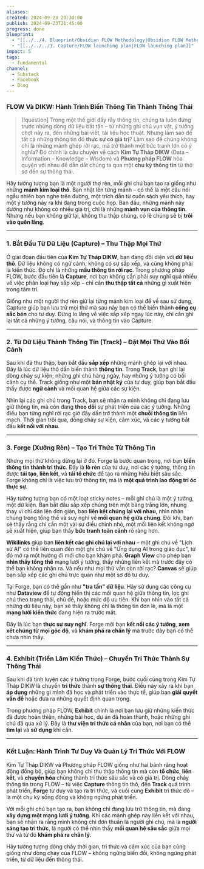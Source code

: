 ```yaml
---
aliases: 
created: 2024-09-23 20:30:00
publish: 2024-09-23T21:45:00
progress: done
blueprint:
  - "[[../../4. Blueprint/Obsidian FLOW Methodology|Obsidian FLOW Methodology]]"
  - "[[../../../1. Capture/FLOW launching plan|FLOW launching plan]]"
impact: 5
tags:
  - fundamental
channel:
  - Substack
  - Facebook
  - Blog
---
```

### **FLOW Và DIKW: Hành Trình Biến Thông Tin Thành Thông Thái**

> [!question]
> Trong một thế giới đầy rẫy thông tin, chúng ta luôn đứng trước những dòng dữ liệu bất tận – từ những ghi chú vụn vặt, ý tưởng chợt nảy ra, đến những bài viết, tài liệu học thuật. Nhưng làm sao để tất cả những thông tin đó **thực sự có giá trị**? Làm sao để chúng không chỉ là những mảnh ghép rời rạc, mà trở thành một bức tranh lớn có ý nghĩa? Đó chính là câu chuyện về cách **Kim Tự Tháp DIKW** (Data – Information – Knowledge – Wisdom) và **Phương pháp FLOW** hòa quyện với nhau để dẫn dắt chúng ta qua một **chu kỳ thông tin** từ thô sơ đến sự thông thái.

Hãy tưởng tượng bạn là một người thợ rèn, mỗi ghi chú bạn tạo ra giống như những **mảnh kim loại thô**. Bạn nhặt lên từng mảnh – có thể là một câu nói ngẫu nhiên bạn nghe trên đường, một trích dẫn từ cuốn sách yêu thích, hay một ý tưởng nảy ra khi đang trong cuộc họp. Ban đầu, những mảnh này dường như không có nhiều giá trị, chỉ là những **mảnh vụn của thông tin**. Nhưng nếu bạn không giữ lại, không thu thập chúng, có lẽ chúng sẽ bị **trôi vào quên lãng**.

---

### **1. Bắt Đầu Từ Dữ Liệu (Capture) – Thu Thập Mọi Thứ**

Ở giai đoạn đầu tiên của **Kim Tự Tháp DIKW**, bạn đang đối diện với **dữ liệu thô**. Dữ liệu không có ngữ cảnh, không có sự sắp xếp, và cũng không phải là kiến thức. Đó chỉ là những **mẩu thông tin rời rạc**. Trong phương pháp FLOW, bước đầu tiên là **Capture**, nơi bạn không cần phải suy nghĩ quá nhiều về việc phân loại hay sắp xếp – chỉ cần **thu thập tất cả** những gì xuất hiện trong tâm trí.

Giống như một người thợ rèn giữ lại từng mảnh kim loại để về sau sử dụng, Capture giúp bạn lưu trữ mọi thứ mà sau này bạn có thể biến thành **công cụ sắc bén** cho tư duy. Đừng lo lắng về việc sắp xếp ngay lúc này, chỉ cần ghi lại tất cả những ý tưởng, câu nói, và thông tin vào Capture.

---

### **2. Từ Dữ Liệu Thành Thông Tin (Track) – Đặt Mọi Thứ Vào Bối Cảnh**

Sau khi đã thu thập, bạn bắt đầu **sắp xếp** những mảnh ghép lại với nhau. Đây là lúc dữ liệu thô dần biến thành **thông tin**. Trong **Track**, bạn ghi lại dòng chảy sự kiện, những ghi chú hàng ngày, hay những ý tưởng có bối cảnh cụ thể. Track giống như một **bản nhật ký** của tư duy, giúp bạn bắt đầu thấy được **ngữ cảnh** và mối quan hệ giữa các sự kiện.

Nhìn lại các ghi chú trong Track, bạn sẽ nhận ra mình không chỉ đang lưu giữ thông tin, mà còn đang **theo dõi** sự phát triển của các ý tưởng. Những điều bạn từng nghĩ rời rạc giờ đây dần trở thành một **chuỗi thông tin** liền mạch. Thời gian trôi qua, dòng chảy sự kiện, cảm xúc, và các ý tưởng bắt đầu **kết nối với nhau**.

---

### **3. Forge (Xưởng Rèn) – Tạo Tri Thức Từ Thông Tin**

Nhưng mọi thứ không dừng lại ở đó. Forge là bước quan trọng, nơi bạn **biến thông tin thành tri thức**. Đây là **lò rèn** của tư duy, nơi các ý tưởng, thông tin được **tái tạo**, **liên kết**, và **tái tổ chức** để tạo ra những hiểu biết sâu sắc. Forge không chỉ là việc lưu trữ thông tin, mà là **một quá trình lao động trí óc thực sự**.

Hãy tưởng tượng bạn có một loạt sticky notes – mỗi ghi chú là một ý tưởng, một dữ kiện. Bạn bắt đầu sắp xếp chúng trên một bảng trắng lớn, nhưng thay vì chỉ dán lên đơn giản, bạn **liên kết chúng lại với nhau**, nhìn nhận chúng trong tổng thể và suy nghĩ về **mối quan hệ giữa chúng**. Đôi khi, bạn sẽ thấy rằng chỉ cần một vài sự điều chỉnh nhỏ, một mối liên kết không ngờ sẽ xuất hiện, giúp bạn thấy **bức tranh toàn cảnh** rõ ràng hơn.

**Wikilinks** giúp bạn **liên kết các ghi chú lại với nhau** – một ghi chú về "Lịch sử AI" có thể liên quan đến một ghi chú về "Ứng dụng AI trong giáo dục", từ đó mở ra một hướng đi mới cho bạn khám phá. **Graph View** cho phép bạn **nhìn thấy tổng thể** mạng lưới ý tưởng, thấy những liên kết mà trước đây có thể bạn không nhận ra. Và nếu như mọi thứ vẫn còn rời rạc? **Canvas** sẽ giúp bạn sắp xếp các ghi chú trực quan như một sơ đồ tư duy.

Tại Forge, bạn có thể gần như **"tra tấn" dữ liệu**. Hãy sử dụng các công cụ như **Dataview** để tự động hiển thị các mối quan hệ giữa thông tin, lọc ghi chú theo trạng thái, chủ đề, hoặc mức độ ưu tiên. Khi bạn nhìn vào tất cả những dữ liệu này, bạn sẽ thấy không chỉ là thông tin đơn lẻ, mà là một **mạng lưới kiến thức** đang hiện ra trước mắt.

Đây là lúc bạn **thực sự suy nghĩ**. Forge mời bạn **kết nối các ý tưởng**, **xem xét chúng từ mọi góc độ**, và **khám phá ra chân lý** mà trước đây bạn có thể chưa nhìn thấy.

---

### **4. Exhibit (Triển Lãm Kiến Thức) – Chuyển Tri Thức Thành Sự Thông Thái**

Sau khi đã tinh luyện các ý tưởng trong Forge, bước cuối cùng trong Kim Tự Tháp DIKW là chuyển **tri thức** thành **sự thông thái**. Điều này xảy ra khi bạn **áp dụng** những gì mình đã học và phát triển vào thực tế, giúp bạn **giải quyết vấn đề** hoặc đưa ra những quyết định quan trọng.

Trong phương pháp FLOW, **Exhibit** chính là nơi bạn lưu giữ những kiến thức đã được hoàn thiện, những bài học, dự án đã hoàn thành, hoặc những ghi chú đã qua xử lý. Đây là **thư viện tri thức cá nhân** của bạn, nơi bạn có thể **tìm lại** và **sử dụng** khi cần.

---

### **Kết Luận: Hành Trình Tư Duy Và Quản Lý Tri Thức Với FLOW**

Kim Tự Tháp DIKW và Phương pháp FLOW giống như hai bánh răng hoạt động đồng bộ, giúp bạn không chỉ thu thập thông tin mà còn **tổ chức**, **liên kết**, và **chuyển hóa** chúng thành tri thức sâu sắc và có giá trị. Dòng chảy thông tin trong FLOW – từ việc **Capture** thông tin thô, đến **Track** quá trình phát triển, **Forge** tư duy và tạo ra tri thức, và cuối cùng **Exhibit** tri thức đó – là một chu kỳ sống động và không ngừng phát triển.

Với mỗi ghi chú bạn tạo ra, bạn không chỉ đang lưu trữ thông tin, mà đang **xây dựng một mạng lưới ý tưởng**. Khi các mảnh ghép này liên kết với nhau, bạn sẽ nhận ra rằng mình không chỉ đơn thuần là người ghi chú, mà là **người sáng tạo tri thức**, là người có thể nhìn thấy **mối quan hệ sâu sắc** giữa mọi thứ và từ đó **khám phá ra chân lý**. 

Hãy tưởng tượng dòng chảy thời gian, tri thức và cảm xúc của bạn cũng giống như dòng chảy của FLOW – không ngừng biến đổi, không ngừng phát triển, từ dữ liệu đến thông thái.